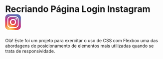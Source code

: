 # Recriando Página Login Instagram <img src="./img/instagram.png" alt="pngwing.com" />

Olá! Este foi um projeto para exercitar o uso de CSS com Flexbox uma das abordagens de posicionamento de elementos mais utilizadas quando se trata de responsividade.  

